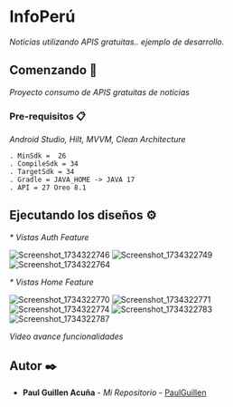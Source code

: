 # InfoPerú

_Noticias utilizando APIS gratuitas.. ejemplo de desarrollo._

## Comenzando 🚀
_Proyecto consumo de APIS gratuitas de noticias_

### Pre-requisitos 📋

_Android Studio, Hilt, MVVM, Clean Architecture_

```
. MinSdk =  26
. CompileSdk = 34
. TargetSdk = 34
. Gradle = JAVA_HOME -> JAVA 17
. API = 27 Oreo 8.1
```

## Ejecutando los diseños ⚙️

_\* Vistas Auth Feature_

![Screenshot_1734322746](https://github.com/user-attachments/assets/d2fcb151-02e2-4859-9fb1-e071fc28d66c)
![Screenshot_1734322749](https://github.com/user-attachments/assets/10ee2268-8812-4bb1-bc54-d56f603d2e6d)
![Screenshot_1734322764](https://github.com/user-attachments/assets/6af5499f-7ff0-4c89-ac4b-179be1852eb8)

_\* Vistas Home Feature_

![Screenshot_1734322770](https://github.com/user-attachments/assets/cba1c43c-6094-4ed9-9ed2-213830211c21)
![Screenshot_1734322771](https://github.com/user-attachments/assets/8c9e55f9-5ebe-491e-a87c-c11f661dc441)
![Screenshot_1734322774](https://github.com/user-attachments/assets/4e9ba4ea-ece4-4c8e-b42b-758421bd6d6f)
![Screenshot_1734322783](https://github.com/user-attachments/assets/5b6b46ea-42cf-4e42-b89d-7db47a2f23fa)
![Screenshot_1734322787](https://github.com/user-attachments/assets/25231745-7c02-478a-98ca-572eb505d9e8)


_Video avance funcionalidades_

## Autor ✒️

* **Paul Guillen Acuña** - *Mi Repositorio* - [PaulGuillen](https://github.com/PaulGuillen?tab=repositories)


